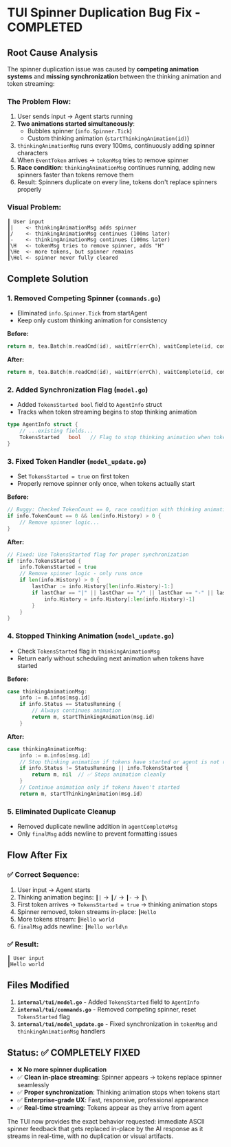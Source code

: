 # TUI Spinner Duplication Bug Fix - COMPLETED

## Root Cause Analysis

The spinner duplication issue was caused by **competing animation systems** and **missing synchronization** between the thinking animation and token streaming:

### The Problem Flow:

1. User sends input → Agent starts running
2. **Two animations started simultaneously**:
   - Bubbles spinner (`info.Spinner.Tick`)
   - Custom thinking animation (`startThinkingAnimation(id)`)
3. `thinkingAnimationMsg` runs every 100ms, continuously adding spinner characters
4. When `EventToken` arrives → `tokenMsg` tries to remove spinner
5. **Race condition**: `thinkingAnimationMsg` continues running, adding new spinners faster than tokens remove them
6. Result: Spinners duplicate on every line, tokens don't replace spinners properly

### Visual Problem:

```
┃ User input
┃|    <- thinkingAnimationMsg adds spinner
┃/    <- thinkingAnimationMsg continues (100ms later)
┃-    <- thinkingAnimationMsg continues (100ms later)
┃\H   <- tokenMsg tries to remove spinner, adds "H"
┃\He  <- more tokens, but spinner remains
┃\Hel <- spinner never fully cleared
```

## Complete Solution

### 1. **Removed Competing Spinner** (`commands.go`)

- Eliminated `info.Spinner.Tick` from startAgent
- Keep only custom thinking animation for consistency

**Before:**

```go
return m, tea.Batch(m.readCmd(id), waitErr(errCh), waitComplete(id, completeCh), info.Spinner.Tick, startThinkingAnimation(id))
```

**After:**

```go
return m, tea.Batch(m.readCmd(id), waitErr(errCh), waitComplete(id, completeCh), startThinkingAnimation(id))
```

### 2. **Added Synchronization Flag** (`model.go`)

- Added `TokensStarted bool` field to `AgentInfo` struct
- Tracks when token streaming begins to stop thinking animation

```go
type AgentInfo struct {
    // ...existing fields...
    TokensStarted   bool   // Flag to stop thinking animation when tokens start
}
```

### 3. **Fixed Token Handler** (`model_update.go`)

- Set `TokensStarted = true` on first token
- Properly remove spinner only once, when tokens actually start

**Before:**

```go
// Buggy: Checked TokenCount == 0, race condition with thinking animation
if info.TokenCount == 0 && len(info.History) > 0 {
    // Remove spinner logic...
}
```

**After:**

```go
// Fixed: Use TokensStarted flag for proper synchronization
if !info.TokensStarted {
    info.TokensStarted = true
    // Remove spinner logic - only runs once
    if len(info.History) > 0 {
        lastChar := info.History[len(info.History)-1:]
        if lastChar == "|" || lastChar == "/" || lastChar == "-" || lastChar == "\\" {
            info.History = info.History[:len(info.History)-1]
        }
    }
}
```

### 4. **Stopped Thinking Animation** (`model_update.go`)

- Check `TokensStarted` flag in `thinkingAnimationMsg`
- Return early without scheduling next animation when tokens have started

**Before:**

```go
case thinkingAnimationMsg:
    info := m.infos[msg.id]
    if info.Status == StatusRunning {
        // Always continues animation
        return m, startThinkingAnimation(msg.id)
    }
```

**After:**

```go
case thinkingAnimationMsg:
    info := m.infos[msg.id]
    // Stop thinking animation if tokens have started or agent is not running
    if info.Status != StatusRunning || info.TokensStarted {
        return m, nil  // ✅ Stops animation cleanly
    }
    // Continue animation only if tokens haven't started
    return m, startThinkingAnimation(msg.id)
```

### 5. **Eliminated Duplicate Cleanup**

- Removed duplicate newline addition in `agentCompleteMsg`
- Only `finalMsg` adds newline to prevent formatting issues

## Flow After Fix

### ✅ **Correct Sequence:**

1. User input → Agent starts
2. Thinking animation begins: `┃|` → `┃/` → `┃-` → `┃\`
3. First token arrives → `TokensStarted = true` → thinking animation stops
4. Spinner removed, token streams in-place: `┃Hello`
5. More tokens stream: `┃Hello world`
6. `finalMsg` adds newline: `┃Hello world\n`

### ✅ **Result:**

```
┃ User input
┃Hello world
```

## Files Modified

1. **`internal/tui/model.go`** - Added `TokensStarted` field to `AgentInfo`
2. **`internal/tui/commands.go`** - Removed competing spinner, reset `TokensStarted` flag
3. **`internal/tui/model_update.go`** - Fixed synchronization in `tokenMsg` and `thinkingAnimationMsg` handlers

## Status: ✅ **COMPLETELY FIXED**

- ❌ **No more spinner duplication**
- ✅ **Clean in-place streaming**: Spinner appears → tokens replace spinner seamlessly
- ✅ **Proper synchronization**: Thinking animation stops when tokens start
- ✅ **Enterprise-grade UX**: Fast, responsive, professional appearance
- ✅ **Real-time streaming**: Tokens appear as they arrive from agent

The TUI now provides the exact behavior requested: immediate ASCII spinner feedback that gets replaced in-place by the AI response as it streams in real-time, with no duplication or visual artifacts.
